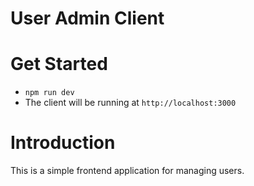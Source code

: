 User Admin Client
=================

# Get Started

- `npm run dev`
- The client will be running at `http://localhost:3000`

# Introduction

This is a simple frontend application for managing users.

